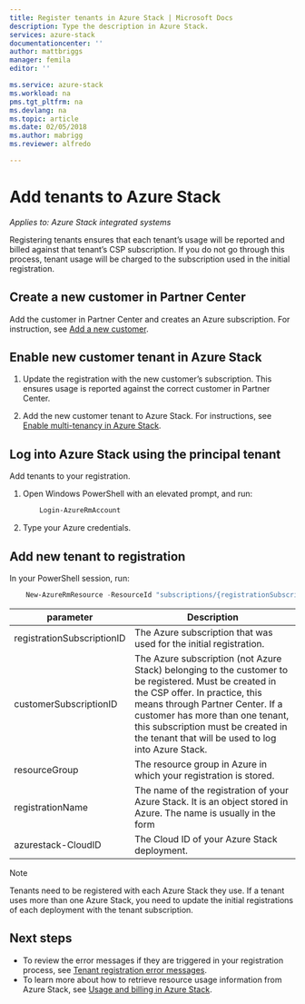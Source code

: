 ```yaml
---
title: Register tenants in Azure Stack | Microsoft Docs
description: Type the description in Azure Stack.
services: azure-stack
documentationcenter: ''
author: mattbriggs
manager: femila
editor: ''

ms.service: azure-stack
ms.workload: na
pms.tgt_pltfrm: na
ms.devlang: na
ms.topic: article
ms.date: 02/05/2018
ms.author: mabrigg
ms.reviewer: alfredo

---
```


# Add tenants to Azure Stack

*Applies to: Azure Stack integrated systems*

Registering tenants ensures that each tenant’s usage will be reported and billed against that tenant’s CSP subscription. If you do not go through this process, tenant usage will be charged to the subscription used in the initial registration.

## Create a new customer in Partner Center

Add the customer in Partner Center and creates an Azure subscription. For instruction, see [Add a new customer](https://msdn.microsoft.com/en-us/partner-center/add-a-new-customer).

## Enable new customer tenant in Azure Stack

1. Update the registration with the new customer’s subscription. This ensures usage is reported against the correct customer in Partner Center. 

2. Add the new customer tenant to Azure Stack. For instructions, see [Enable multi-tenancy in Azure Stack](/azure-stack-enable-multitenancy.md).


## Log into Azure Stack using the principal tenant

Add tenants to your registration.  

1. Open Windows PowerShell with an elevated prompt, and run:

    ```PowerShell
        Login-AzureRmAccount
    ```  
2. Type your Azure credentials.

## Add new tenant to registration

In your PowerShell session, run:

```powershell
    New-AzureRmResource -ResourceId "subscriptions/{registrationSubscriptionId}/resourceGroups/{resourceGroup}/providers/Microsoft.AzureStack/registrations/{registrationName}/customerSubscriptions/{customerSubscriptionId}" -ApiVersion 2017-06-01 -Properties
```
| parameter | Description |
| --- | --- | 
|registrationSubscriptionID | The Azure subscription that was used for the initial registration. |
| customerSubscriptionID | The Azure subscription (not Azure Stack) belonging to the customer to be registered. Must be created in the CSP offer. In practice, this means through Partner Center. If a customer has more than one tenant, this subscription must be created in the tenant that will be used to log into Azure Stack.
| resourceGroup | The resource group in Azure in which your registration is stored. 
| registrationName | The name of the registration of your Azure Stack. It is an object stored in Azure. The name is usually in the form | 
| azurestack-CloudID | The Cloud ID of your Azure Stack deployment.

> [!Note]  
> Tenants need to be registered with each Azure Stack they use. If a tenant uses more than one Azure Stack, you need to update the initial registrations of each deployment with the tenant subscription.


## Next steps

 - To review the error messages if they are triggered in your registration process, see [Tenant registration error messages](/azure-stack-csp-ref-error-codes.md).
 - To learn more about how to retrieve resource usage information from Azure Stack, see [Usage and billing in Azure Stack](/azure-stack-billing-and-chargeback.md).

